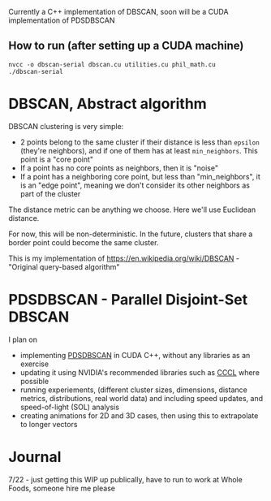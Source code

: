 Currently a C++ implementation of DBSCAN, soon will be a CUDA implementation of PDSDBSCAN

## How to run (after setting up a CUDA machine)
```
nvcc -o dbscan-serial dbscan.cu utilities.cu phil_math.cu
./dbscan-serial
```

# DBSCAN, Abstract algorithm
DBSCAN clustering is very simple:
- 2 points belong to the same cluster if their distance is less than `epsilon` (they're neighbors),
    and if one of them has at least `min_neighbors`. This point is a "core point"
- If a point has no core points as neighbors, then it is "noise"
- If a point has a neighboring core point, but less than "min_neighbors", it is an "edge point",
    meaning we don't consider its other neighbors as part of the cluster

The distance metric can be anything we choose. Here we'll use Euclidean distance.

For now, this will be non-deterministic.
In the future, clusters that share a border point could become the same cluster.

This is my implementation of https://en.wikipedia.org/wiki/DBSCAN - "Original query-based algorithm"

# PDSDBSCAN - Parallel Disjoint-Set DBSCAN
I plan on 
- implementing [PDSDBSCAN](https://ieeexplore.ieee.org/document/6468492) in CUDA C++, without any libraries as an exercise
- updating it using NVIDIA's recommended libraries such as [CCCL](https://github.com/NVIDIA/cccl) where possible
- running experiements, (different cluster sizes, dimensions, distance metrics, distributions, real world data) and including speed updates, and speed-of-light (SOL) analysis
- creating animations for 2D and 3D cases, then using this to extrapolate to longer vectors

# Journal
7/22 - just getting this WIP up publically, have to run to work at Whole Foods, someone hire me please
